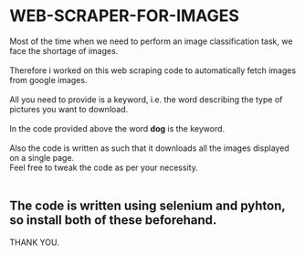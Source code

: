 # WEB-SCRAPER-FOR-IMAGES
Most of the time when we need to perform an image classification task, we face the shortage of images.
</br>
</br>
Therefore i worked on this web scraping code to automatically fetch images from google images.
</br>
</br>
All you need to provide is a keyword, i.e. the word describing the type of pictures you want to download.
</br>
</br>
In the code provided above the word **dog** is the keyword.
</br>
</br>
Also the code is written as such that it downloads all the images displayed on a single page.
</br>
Feel free to tweak the code as per your necessity.
</br>
</br>
## The code is written using selenium and pyhton, so install both of these beforehand.
THANK YOU.
